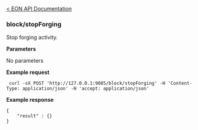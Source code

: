 [&lt; EON API Documentation](/doc/api/index.md) 
### block/stopForging

Stop forging activity.

**Parameters**

No parameters

**Example request**

     curl -sX POST 'http://127.0.0.1:9085/block/stopForging' -H 'Content-Type: application/json' -H 'accept: application/json' 

**Example response**

    {
        "result" : {}
    }





